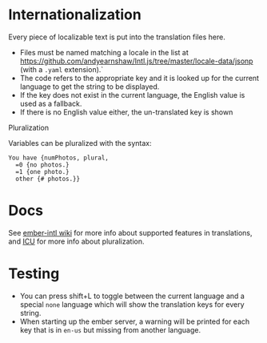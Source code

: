 # Internationalization #

Every piece of localizable text is put into the translation files here.

 - Files must be named matching a locale in the list at https://github.com/andyearnshaw/Intl.js/tree/master/locale-data/jsonp (with a `.yaml` extension).`
 - The code refers to the appropriate key and it is looked up for the current language to get the string to be displayed.
 - If the key does not exist in the current language, the English value is used as a fallback.
 - If there is no English value either, the un-translated key is shown

Pluralization

Variables can be pluralized with the syntax:

```
You have {numPhotos, plural,
  =0 {no photos.}
  =1 {one photo.}
  other {# photos.}}
```

# Docs #

See [ember-intl wiki](https://github.com/jasonmit/ember-intl/wiki) for more info about supported features in translations, and [ICU](http://userguide.icu-project.org/formatparse/messages) for more info about pluralization.

# Testing #

 - You can press shift+L to toggle between the current language and a special `none` language which will show the translation keys for every string.
 - When starting up the ember server, a warning will be printed for each key that is in `en-us` but missing from another language.
